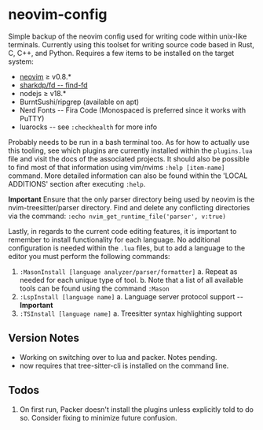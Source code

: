 # neovim-config

Simple backup of the neovim config used for writing code within unix-like
terminals. Currently using this toolset for writing source code based in Rust,
C, C++, and Python. Requires a few items to be installed on the target system:

- [neovim](https://github.com/neovim/neovim/releases) $\geq$ v0.8.\*
- [sharkdp/fd -- find-fd](https://github.com/sharkdp/fd)
- nodejs $\geq$ v18.\*
- BurntSushi/ripgrep (available on apt)
- Nerd Fonts -- Fira Code (Monospaced is preferred since it works with PuTTY)
- luarocks -- see `:checkhealth` for more info

Probably needs to be run in a bash terminal too. As for how to actually use
this tooling, see which plugins are currently installed within the `plugins.lua`
file and visit the docs of the associated projects. It should also be possible
to find most of that information using vim/nvims `:help [item-name]` command.
More detailed information can also be found within the 'LOCAL ADDITIONS'
section after executing `:help`.

**Important**
Ensure that the only parser directory being used by neovim is the
nvim-treesitter/parser directory. Find and delete any conflicting directories
via the command:
`:echo nvim_get_runtime_file('parser', v:true)`

Lastly, in regards to the current code editing features, it is important to
remember to install functionality for each language. No additional
configuration is needed within the `.lua` files, but to add a language to the
editor you must perform the following commands:

1. `:MasonInstall [language analyzer/parser/formatter]`
   a. Repeat as needed for each unique type of tool.
   b. Note that a list of all available tools can be found using the command
   `:Mason`
2. `:LspInstall [language name]`
   a. Language server protocol support -- **Important**
3. `:TSInstall [language name]`
   a. Treesitter syntax highlighting support

## Version Notes

- Working on switching over to lua and packer. Notes pending.
- now requires that tree-sitter-cli is installed on the command line.

## Todos

1. On first run, Packer doesn't install the plugins unless explicitly told to do so. Consider fixing to minimize future confusion.
